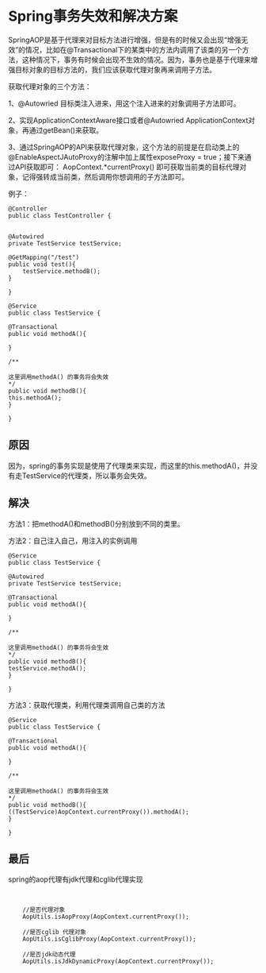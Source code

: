 # Spring事务失效和解决方案

SpringAOP是基于代理来对目标方法进行增强，但是有的时候又会出现“增强无效”的情况，比如在@Transactional下的某类中的方法内调用了该类的另一个方法，这种情况下，事务有时候会出现不生效的情况。因为，事务也是基于代理来增强目标对象的目标方法的，我们应该获取代理对象再来调用子方法。

获取代理对象的三个方法：

 

1、@Autowried 目标类注入进来，用这个注入进来的对象调用子方法即可。

2、实现ApplicationContextAware接口或者@Autowried ApplicationContext对象，再通过getBean()来获取。

3、通过SpringAOP的API来获取代理对象，这个方法的前提是在启动类上的@EnableAspectJAutoProxy的注解中加上属性exposeProxy = true；接下来通过API获取即可： AopContext.*currentProxy() 即可获取当前类的目标代理对象，记得强转成当前类，然后调用你想调用的子方法即可。



例子：

```
@Controller
public class TestController {
    

@Autowired
private TestService testService;

@GetMapping("/test")
public void test(){
    testService.methodB();
}

}
```

```
@Service
public class TestService {

@Transactional
public void methodA(){

}

/**

这里调用methodA() 的事务将会失效
*/
public void methodB(){
this.methodA();
}

}
```

## 原因

因为，spring的事务实现是使用了代理类来实现，而这里的this.methodA()，并没有走TestService的代理类，所以事务会失效。



## 解决

方法1：把methodA()和methodB()分别放到不同的类里。

方法2：自己注入自己，用注入的实例调用

```
@Service
public class TestService {

@Autowired
private TestService testService;

@Transactional
public void methodA(){

}

/**

这里调用methodA() 的事务将会生效
*/
public void methodB(){
testService.methodA();
}

}
```

方法3：获取代理类，利用代理类调用自己类的方法

```
@Service
public class TestService {

@Transactional
public void methodA(){

}

/**

这里调用methodA() 的事务将会生效
*/
public void methodB(){
((TestService)AopContext.currentProxy()).methodA();
}

}
```



## 最后

spring的aop代理有jdk代理和cglib代理实现

```


	//是否代理对象
    AopUtils.isAopProxy(AopContext.currentProxy());

    //是否cglib 代理对象
    AopUtils.isCglibProxy(AopContext.currentProxy());

    //是否jdk动态代理
    AopUtils.isJdkDynamicProxy(AopContext.currentProxy());
```


